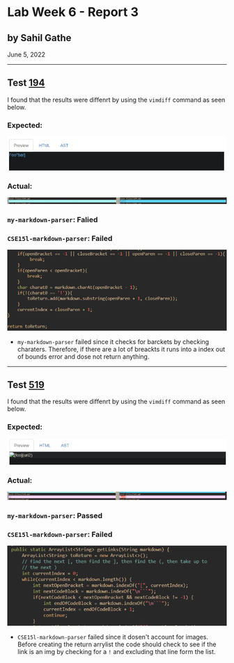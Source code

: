 # Lab Week 6 - Report 3
## by Sahil Gathe
June 5, 2022
***
## Test [194](ImageReport5\194.md)

I found that the results were diffenrt by using the ```vimdiff``` command as seen below.

### Expected:
![image](ImageReport5\Expected1.png)

### Actual:
![image](ImageReport5\issue1.png)

### ```my-markdown-parser```: Falied
### ```CSE15l-markdown-parser```: Failed
![img](ImageReport5\fix1.png)

* ```my-markdown-parser``` failed since it checks for barckets by checking charaters. Therefore, if there are a lot of breackts it runs into a index out of bounds error and dose not return anything. 

***
## Test [519](ImageReport5\519.md)

I found that the results were diffenrt by using the ```vimdiff``` command as seen below.

### Expected:
![image](ImageReport5\Expected2.png)

### Actual:
![image](ImageReport5\issue2.png)

### ```my-markdown-parser```: Passed
### ```CSE15l-markdown-parser```: Failed
![img](ImageReport5\fix2.png)

* ```CSE15l-markdown-parser``` failed since it dosen't account for images. Before creating the return arrylist the code should check to see if the link is an img by checking for a ```!``` and excluding that line form the list. 